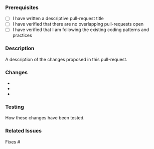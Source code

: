 ### Prerequisites
- [ ] I have written a descriptive pull-request title
- [ ] I have verified that there are no overlapping pull-requests open
- [ ] I have verified that I am following the existing coding patterns and practices

### Description
A description of the changes proposed in this pull-request.

### Changes
- 
- 
- 

### Testing
How these changes have been tested.

### Related Issues
Fixes #